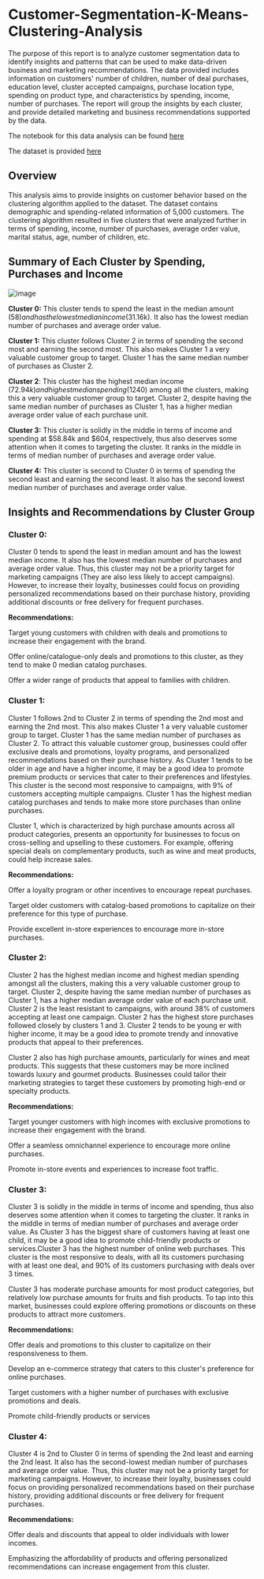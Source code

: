 # Customer-Segmentation-K-Means-Clustering-Analysis

The purpose of this report is to analyze customer segmentation data to identify insights and patterns that can be used to make data-driven business and marketing recommendations. The data provided includes information on customers' number of children, number of deal purchases, education level, cluster accepted campaigns, purchase location type, spending on product type, and characteristics by spending, income, number of purchases. The report will group the insights by each cluster, and provide detailed marketing and business recommendations supported by the data. 

The notebook for this data analysis can be found [here](https://github.com/yurijeon-g/Customer-Segmentation-K-Means-Clustering-Analysis/blob/main/customer-segmentation-analysis-with-k-means.ipynb)

The dataset is provided [here](https://github.com/yurijeon-g/Customer-Segmentation-K-Means-Clustering-Analysis/blob/main/customer_marketing_data.csv)


## Overview

This analysis aims to provide insights on customer behavior based on the clustering algorithm applied to the dataset. The dataset contains demographic and spending-related information of 5,000 customers. The clustering algorithm resulted in five clusters that were analyzed further in terms of spending, income, number of purchases, average order value, marital status, age, number of children, etc. 

## Summary of Each Cluster by Spending, Purchases and Income

![image](https://user-images.githubusercontent.com/123054352/225320510-9f4c9ab9-002d-42d9-b269-66afba9a0364.png)


**Cluster 0:** This cluster tends to spend the least in the median amount ($58) and has the lowest median income ($31.16k). It also has the lowest median number of purchases and average order value.

**Cluster 1:** This cluster follows Cluster 2 in terms of spending the second most and earning the second most. This also makes Cluster 1 a very valuable customer group to target. Cluster 1 has the same median number of purchases as Cluster 2.

**Cluster 2**: This cluster has the highest median income ($72.94k) and highest median spending ($1240) among all the clusters, making this a very valuable customer group to target. Cluster 2, despite having the same median number of purchases as Cluster 1, has a higher median average order value of each purchase unit.

**Cluster 3:** This cluster is solidly in the middle in terms of income and spending at $58.84k and $604, respectively, thus also deserves some attention when it comes to targeting the cluster. It ranks in the middle in terms of median number of purchases and average order value.

**Cluster 4:** This cluster is second to Cluster 0 in terms of spending the second least and earning the second least. It also has the second lowest median number of purchases and average order value.

## Insights and Recommendations by Cluster Group

### Cluster 0:

Cluster 0 tends to spend the least in median amount and has the lowest median income. It also has the lowest median number of purchases and average order value. Thus, this cluster may not be a priority target for marketing campaigns (They are also less likely to accept campaigns). However, to increase their loyalty, businesses could focus on providing personalized recommendations based on their purchase history, providing additional discounts or free delivery for frequent purchases. 

**Recommendations:**

Target young customers with children with deals and promotions to increase their engagement with the brand.

Offer online/catalogue-only deals and promotions to this 
cluster, as they tend to make 0 median catalog purchases.

Offer a wider range of products that appeal to families with children.


### Cluster 1:

Cluster 1 follows 2nd to Cluster 2 in terms of spending the 2nd most and earning the 2nd most. This also makes Cluster 1 a very valuable customer group to target. Cluster 1 has the same median number of purchases as Cluster 2. To attract this valuable customer group, businesses could offer exclusive deals and promotions, loyalty programs, and personalized recommendations based on their purchase history. As Cluster 1 tends to be older in age and have a higher income, it may be a good idea to promote premium products or services that cater to their preferences and lifestyles. This cluster is the second most responsive to campaigns, with 9% of customers accepting multiple campaigns. Cluster 1 has the highest median catalog purchases and tends to make more store purchases than online purchases.

Cluster 1, which is characterized by high purchase amounts across all product categories, presents an opportunity for businesses to focus on cross-selling and upselling to these customers. For example, offering special deals on complementary products, such as wine and meat products, could help increase sales.

**Recommendations:**

Offer a loyalty program or other incentives to encourage repeat purchases.

Target older customers with catalog-based promotions to capitalize on their preference for this type of purchase.

Provide excellent in-store experiences to encourage more in-store purchases.

### Cluster 2:

Cluster 2 has the highest median income and highest median spending amongst all the clusters, making this a very valuable customer group to target. Cluster 2, despite having the same median number of purchases as Cluster 1, has a higher median average order value of each purchase unit. Cluster 2 is the least resistant to campaigns, with around 38% of customers accepting at least one campaign. Cluster 2 has the highest store purchases followed closely by clusters 1 and 3. Cluster 2 tends to be young er with higher income, it may be a good idea to promote trendy and innovative products that appeal to their preferences.

Cluster 2 also has high purchase amounts, particularly for wines and meat products. This suggests that these customers may be more inclined towards luxury and gourmet products. Businesses could tailor their marketing strategies to target these customers by promoting high-end or specialty products.

**Recommendations:**

Target younger customers with high incomes with exclusive promotions to increase their engagement with the brand.

Offer a seamless omnichannel experience to encourage more online purchases.

Promote in-store events and experiences to increase foot traffic.

### Cluster 3:

Cluster 3 is solidly in the middle in terms of income and spending, thus also deserves some attention when it comes to targeting the cluster. It ranks in the middle in terms of median number of purchases and average order value. As Cluster 3 has the biggest share of customers having at least one child, it may be a good idea to promote child-friendly products or services.Cluster 3 has the highest number of online web purchases. This cluster is the most responsive to deals, with all its customers purchasing with at least one deal, and 90% of its customers purchasing with deals over 3 times.

Cluster 3 has moderate purchase amounts for most product categories, but relatively low purchase amounts for fruits and fish products. To tap into this market, businesses could explore offering promotions or discounts on these products to attract more customers.

**Recommendations:**

Offer deals and promotions to this cluster to capitalize on their responsiveness to them.

Develop an e-commerce strategy that caters to this cluster's preference for online purchases.

Target customers with a higher number of purchases with exclusive promotions and deals.

Promote child-friendly products or services

### Cluster 4:

Cluster 4 is 2nd to Cluster 0 in terms of spending the 2nd least and earning the 2nd least. It also has the second-lowest median number of purchases and average order value. Thus, this cluster may not be a priority target for marketing campaigns. However, to increase their loyalty, businesses could focus on providing personalized recommendations based on their purchase history, providing additional discounts or free delivery for frequent purchases.

**Recommendations:**

Offer deals and discounts that appeal to older individuals with lower incomes. 

Emphasizing the affordability of products and offering personalized recommendations can increase engagement from this cluster. 
